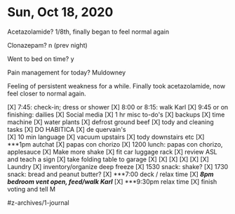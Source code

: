 # Sun, Oct 18, 2020
Acetazolamide? 1/8th, finally began to feel normal again

Clonazepam? n
(prev night)

Went to bed on time? y

Pain management for today? Muldowney


Feeling of persistent weakness for a while. Finally took acetazolamide, now feel closer to normal again. 

[X] 7:45: check-in; dress or shower
[X] 8:00 or 8:15: walk Karl
[X] 9:45 or on finishing: dailies
[X] Social media
[X] 1 hr misc to-do's
[X] backups
[X] time machine
[X] water plants
[X] defrost ground beef
[X] tody and cleaning tasks
[X] DO HABITICA
[X] de quervain's	
[X] 10 min language
[X] vacuum upstairs
[X] tody downstairs etc
[X] ***1pm autchat
[X] papas con chorizo
[X] 1200 lunch: papas con chorizo, applesauce
[X] Make more shake
[X] fit car luggage rack
[X] review ASL and teach a sign
[X] take folding table to garage 
[X] [X] [X] [X] [X] [X] Laundry
[X] inventory/organize deep freeze
[X] 1530 snack: shake?
[X] 1730 snack: bread and peanut butter?
[X] ***7:00 deck / relax time
[X] ***8pm bedroom vent open, feed/walk Karl***
[X] ***9:30pm relax time
[X] finish voting and tell M

#z-archives/1-journal